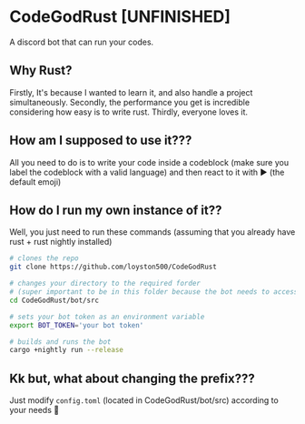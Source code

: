 # CodeGodRust [UNFINISHED]
A discord bot that can run your codes.

## Why Rust?
Firstly, It's because I wanted to learn it, and also handle a project simultaneously.
Secondly, the performance you get is incredible considering how easy is to write rust.
Thirdly, everyone loves it.

## How am I supposed to use it???
All you need to do is to write your code inside a codeblock (make sure you label the codeblock with a valid language) and then react to it with ▶ (the default emoji)

## How do I run my own instance of it??
Well, you just need to run these commands (assuming that you already have rust + rust nightly installed)
```bash
# clones the repo
git clone https://github.com/loyston500/CodeGodRust

# changes your directory to the required forder 
# (super important to be in this folder because the bot needs to access some of the necessary files)
cd CodeGodRust/bot/src

# sets your bot token as an environment variable
export BOT_TOKEN='your bot token'

# builds and runs the bot 
cargo +nightly run --release
```

## Kk but, what about changing the prefix???
Just modify `config.toml` (located in CodeGodRust/bot/src) according to your needs 🙂

